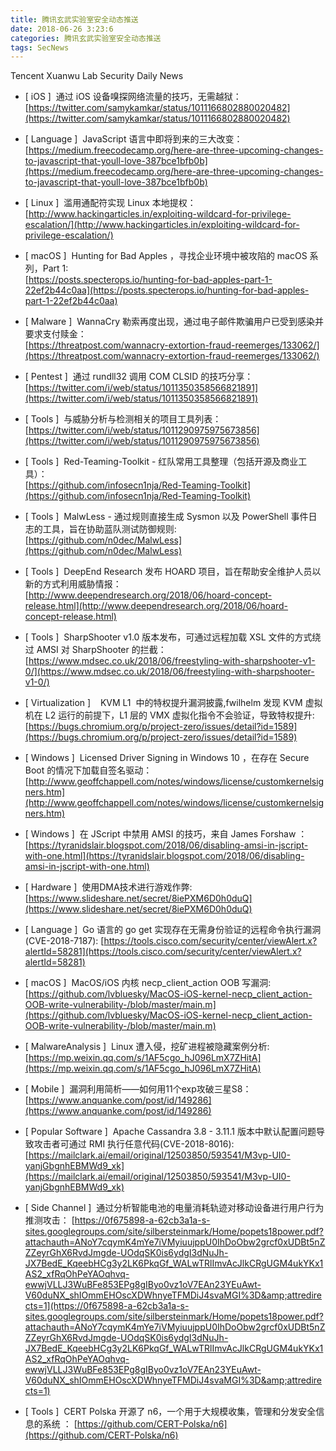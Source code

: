 ```yaml
---
title: 腾讯玄武实验室安全动态推送
date: 2018-06-26 3:23:6
categories: 腾讯玄武实验室安全动态推送
tags: SecNews
---
```


Tencent Xuanwu Lab Security Daily News  
* [ iOS ]  通过 iOS 设备嗅探网络流量的技巧，无需越狱：   
[https://twitter.com/samykamkar/status/1011166802880020482](https://twitter.com/samykamkar/status/1011166802880020482)  

* [ Language ]  JavaScript 语言中即将到来的三大改变：   
[https://medium.freecodecamp.org/here-are-three-upcoming-changes-to-javascript-that-youll-love-387bce1bfb0b](https://medium.freecodecamp.org/here-are-three-upcoming-changes-to-javascript-that-youll-love-387bce1bfb0b)  

* [ Linux ]  滥用通配符实现 Linux 本地提权：   
[http://www.hackingarticles.in/exploiting-wildcard-for-privilege-escalation/](http://www.hackingarticles.in/exploiting-wildcard-for-privilege-escalation/)  

* [ macOS ]  Hunting for Bad Apples ，寻找企业环境中被攻陷的 macOS 系列，Part 1:   
[https://posts.specterops.io/hunting-for-bad-apples-part-1-22ef2b44c0aa](https://posts.specterops.io/hunting-for-bad-apples-part-1-22ef2b44c0aa)  

* [ Malware ]  WannaCry 勒索再度出现，通过电子邮件欺骗用户已受到感染并要求支付赎金：   
[https://threatpost.com/wannacry-extortion-fraud-reemerges/133062/](https://threatpost.com/wannacry-extortion-fraud-reemerges/133062/)  

* [ Pentest ]  通过 rundll32 调用 COM CLSID 的技巧分享：   
[https://twitter.com/i/web/status/1011350358566821891](https://twitter.com/i/web/status/1011350358566821891)  

* [ Tools ]  与威胁分析与检测相关的项目工具列表：   
[https://twitter.com/i/web/status/1011290975975673856](https://twitter.com/i/web/status/1011290975975673856)  

* [ Tools ]  Red-Teaming-Toolkit - 红队常用工具整理（包括开源及商业工具）：   
[https://github.com/infosecn1nja/Red-Teaming-Toolkit](https://github.com/infosecn1nja/Red-Teaming-Toolkit)  

* [ Tools ]  MalwLess - 通过规则直接生成 Sysmon 以及 PowerShell 事件日志的工具，旨在协助蓝队测试防御规则:   
[https://github.com/n0dec/MalwLess](https://github.com/n0dec/MalwLess)  

* [ Tools ]  DeepEnd Research 发布 HOARD 项目，旨在帮助安全维护人员以新的方式利用威胁情报：  
[http://www.deependresearch.org/2018/06/hoard-concept-release.html](http://www.deependresearch.org/2018/06/hoard-concept-release.html)  

* [ Tools ]  SharpShooter v1.0 版本发布，可通过远程加载 XSL 文件的方式绕过 AMSI 对 SharpShooter 的拦截：   
[https://www.mdsec.co.uk/2018/06/freestyling-with-sharpshooter-v1-0/](https://www.mdsec.co.uk/2018/06/freestyling-with-sharpshooter-v1-0/)  

* [ Virtualization ]    KVM L1  中的特权提升漏洞披露,fwilhelm 发现 KVM 虚拟机在 L2 运行的前提下，L1 层的 VMX 虚拟化指令不会验证，导致特权提升:   
[https://bugs.chromium.org/p/project-zero/issues/detail?id=1589](https://bugs.chromium.org/p/project-zero/issues/detail?id=1589)  

* [ Windows ]  Licensed Driver Signing in Windows 10 ，在存在 Secure Boot 的情况下加载自签名驱动：   
[http://www.geoffchappell.com/notes/windows/license/customkernelsigners.htm](http://www.geoffchappell.com/notes/windows/license/customkernelsigners.htm)  

* [ Windows ]  在 JScript 中禁用 AMSI 的技巧，来自 James Forshaw ：   
[https://tyranidslair.blogspot.com/2018/06/disabling-amsi-in-jscript-with-one.html](https://tyranidslair.blogspot.com/2018/06/disabling-amsi-in-jscript-with-one.html)  

* [ Hardware ]  使用DMA技术进行游戏作弊: 
[https://www.slideshare.net/secret/8iePXM6D0h0duQ](https://www.slideshare.net/secret/8iePXM6D0h0duQ)  

* [ Language ]  Go 语言的 go get 实现存在无需身份验证的远程命令执行漏洞(CVE-2018-7187): 
[https://tools.cisco.com/security/center/viewAlert.x?alertId=58281](https://tools.cisco.com/security/center/viewAlert.x?alertId=58281)  

* [ macOS ]  MacOS/iOS 内核 necp_client_action OOB 写漏洞: 
[https://github.com/lvbluesky/MacOS-iOS-kernel-necp_client_action-OOB-write-vulnerability-/blob/master/main.m](https://github.com/lvbluesky/MacOS-iOS-kernel-necp_client_action-OOB-write-vulnerability-/blob/master/main.m)  

* [ MalwareAnalysis ]  Linux 遭入侵，挖矿进程被隐藏案例分析: 
[https://mp.weixin.qq.com/s/1AF5cgo_hJ096LmX7ZHitA](https://mp.weixin.qq.com/s/1AF5cgo_hJ096LmX7ZHitA)  

* [ Mobile ]  漏洞利用简析——如何用11个exp攻破三星S8： 
[https://www.anquanke.com/post/id/149286](https://www.anquanke.com/post/id/149286)  

* [ Popular Software ]  Apache Cassandra  3.8 - 3.11.1 版本中默认配置问题导致攻击者可通过 RMI 执行任意代码(CVE-2018-8016): 
[https://mailclark.ai/email/original/12503850/593541/M3vp-UI0-yanjGbgnhEBMWd9_xk](https://mailclark.ai/email/original/12503850/593541/M3vp-UI0-yanjGbgnhEBMWd9_xk)  

* [ Side Channel ]  通过分析智能电池的电量消耗轨迹对移动设备进行用户行为推测攻击： 
[https://0f675898-a-62cb3a1a-s-sites.googlegroups.com/site/silbersteinmark/Home/popets18power.pdf?attachauth=ANoY7cqymK4mYe7iVMyiuujppU0IhDoObw2grcf0xUDBt5nZZZeyrGhX6RvdJmgde-UOdqSK0is6ydgI3dNuJh-JX7BedE_KqeebHCg3y2LK6PkqGf_WALwTRlImvAcJlkCRgUGM4ukYKx1AS2_xfRqOhPeYAOqhvq-ewwjVLLJ3WuBFe853EPg8gIByo0vz1oV7EAn23YEuAwt-V60duNX_shIOmmEHOscXDWhnyeTFMDiJ4svaMGI%3D&amp;attredirects=1](https://0f675898-a-62cb3a1a-s-sites.googlegroups.com/site/silbersteinmark/Home/popets18power.pdf?attachauth=ANoY7cqymK4mYe7iVMyiuujppU0IhDoObw2grcf0xUDBt5nZZZeyrGhX6RvdJmgde-UOdqSK0is6ydgI3dNuJh-JX7BedE_KqeebHCg3y2LK6PkqGf_WALwTRlImvAcJlkCRgUGM4ukYKx1AS2_xfRqOhPeYAOqhvq-ewwjVLLJ3WuBFe853EPg8gIByo0vz1oV7EAn23YEuAwt-V60duNX_shIOmmEHOscXDWhnyeTFMDiJ4svaMGI%3D&amp;attredirects=1)  

* [ Tools ]  CERT Polska 开源了 n6，一个用于大规模收集，管理和分发安全信息的系统 ： 
[https://github.com/CERT-Polska/n6](https://github.com/CERT-Polska/n6)  


